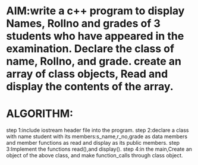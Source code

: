
# AIM:write a c++ program to display Names, Rollno and grades of 3 students who have appeared in the examination. Declare the class of name, Rollno, and grade. create an array of class objects, Read and display the contents of the array.

# ALGORITHM:
step 1:include iostream header file into the program.
step 2:declare a class with name student with its members:s_name,r_no,grade as data members and member functions as read and display as its public members.
step 3:Implement the functions read(),and display().
step 4:in the main,Create an object of the above class, and make function_calls through class object.
